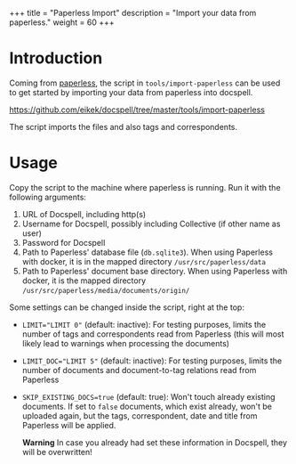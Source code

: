 +++
title = "Paperless Import"
description = "Import your data from paperless."
weight = 60
+++

# Introduction

Coming from
[paperless](https://github.com/the-paperless-project/paperless/), the
script in `tools/import-paperless` can be used to get started by
importing your data from paperless into docspell.

<https://github.com/eikek/docspell/tree/master/tools/import-paperless>

The script imports the files and also tags and correspondents.

# Usage

Copy the script to the machine where paperless is running. Run it with
the following arguments:

1. URL of Docspell, including http(s)
2. Username for Docspell, possibly including Collective (if other name as user)
3. Password for Docspell
4. Path to Paperless' database file (`db.sqlite3`). When using Paperless with docker, it is in the mapped directory `/usr/src/paperless/data`
5. Path to Paperless' document base directory. When using Paperless with docker, it is the mapped directory `/usr/src/paperless/media/documents/origin/`

Some settings can be changed inside the script, right at the top:

* `LIMIT="LIMIT 0"` (default: inactive): For testing purposes, limits
  the number of tags and correspondents read from Paperless (this will
  most likely lead to warnings when processing the documents)
* `LIMIT_DOC="LIMIT 5"` (default: inactive): For testing purposes,
  limits the number of documents and document-to-tag relations read
  from Paperless
* `SKIP_EXISTING_DOCS=true` (default: true): Won't touch already
  existing documents. If set to `false` documents, which exist
  already, won't be uploaded again, but the tags, correspondent, date
  and title from Paperless will be applied.

  **Warning** In case you already had set these information in Docspell,
  they will be overwritten!
